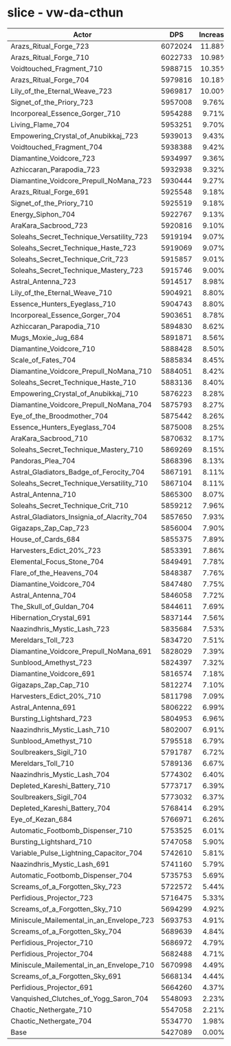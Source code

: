 # slice - vw-da-cthun
| Actor | DPS | Increase |
|---|:---:|:---:|
|Arazs_Ritual_Forge_723|6072024|11.88%|
|Arazs_Ritual_Forge_710|6022733|10.98%|
|Voidtouched_Fragment_710|5988715|10.35%|
|Arazs_Ritual_Forge_704|5979816|10.18%|
|Lily_of_the_Eternal_Weave_723|5969817|10.00%|
|Signet_of_the_Priory_723|5957008|9.76%|
|Incorporeal_Essence_Gorger_710|5954288|9.71%|
|Living_Flame_704|5953251|9.70%|
|Empowering_Crystal_of_Anubikkaj_723|5939013|9.43%|
|Voidtouched_Fragment_704|5938388|9.42%|
|Diamantine_Voidcore_723|5934997|9.36%|
|Azhiccaran_Parapodia_723|5932938|9.32%|
|Diamantine_Voidcore_Prepull_NoMana_723|5930444|9.27%|
|Arazs_Ritual_Forge_691|5925548|9.18%|
|Signet_of_the_Priory_710|5925519|9.18%|
|Energy_Siphon_704|5922767|9.13%|
|AraKara_Sacbrood_723|5920816|9.10%|
|Soleahs_Secret_Technique_Versatility_723|5919194|9.07%|
|Soleahs_Secret_Technique_Haste_723|5919069|9.07%|
|Soleahs_Secret_Technique_Crit_723|5915857|9.01%|
|Soleahs_Secret_Technique_Mastery_723|5915746|9.00%|
|Astral_Antenna_723|5914517|8.98%|
|Lily_of_the_Eternal_Weave_710|5904921|8.80%|
|Essence_Hunters_Eyeglass_710|5904743|8.80%|
|Incorporeal_Essence_Gorger_704|5903651|8.78%|
|Azhiccaran_Parapodia_710|5894830|8.62%|
|Mugs_Moxie_Jug_684|5891871|8.56%|
|Diamantine_Voidcore_710|5888428|8.50%|
|Scale_of_Fates_704|5885834|8.45%|
|Diamantine_Voidcore_Prepull_NoMana_710|5884051|8.42%|
|Soleahs_Secret_Technique_Haste_710|5883136|8.40%|
|Empowering_Crystal_of_Anubikkaj_710|5876223|8.28%|
|Diamantine_Voidcore_Prepull_NoMana_704|5875793|8.27%|
|Eye_of_the_Broodmother_704|5875442|8.26%|
|Essence_Hunters_Eyeglass_704|5875008|8.25%|
|AraKara_Sacbrood_710|5870632|8.17%|
|Soleahs_Secret_Technique_Mastery_710|5869269|8.15%|
|Pandoras_Plea_704|5868396|8.13%|
|Astral_Gladiators_Badge_of_Ferocity_704|5867191|8.11%|
|Soleahs_Secret_Technique_Versatility_710|5867104|8.11%|
|Astral_Antenna_710|5865300|8.07%|
|Soleahs_Secret_Technique_Crit_710|5859212|7.96%|
|Astral_Gladiators_Insignia_of_Alacrity_704|5857650|7.93%|
|Gigazaps_Zap_Cap_723|5856004|7.90%|
|House_of_Cards_684|5855375|7.89%|
|Harvesters_Edict_20%_723|5853391|7.86%|
|Elemental_Focus_Stone_704|5849491|7.78%|
|Flare_of_the_Heavens_704|5848387|7.76%|
|Diamantine_Voidcore_704|5847480|7.75%|
|Astral_Antenna_704|5846058|7.72%|
|The_Skull_of_Guldan_704|5844611|7.69%|
|Hibernation_Crystal_691|5837144|7.56%|
|Naazindhris_Mystic_Lash_723|5835684|7.53%|
|Mereldars_Toll_723|5834720|7.51%|
|Diamantine_Voidcore_Prepull_NoMana_691|5828029|7.39%|
|Sunblood_Amethyst_723|5824397|7.32%|
|Diamantine_Voidcore_691|5816574|7.18%|
|Gigazaps_Zap_Cap_710|5812274|7.10%|
|Harvesters_Edict_20%_710|5811798|7.09%|
|Astral_Antenna_691|5806222|6.99%|
|Bursting_Lightshard_723|5804953|6.96%|
|Naazindhris_Mystic_Lash_710|5802007|6.91%|
|Sunblood_Amethyst_710|5795518|6.79%|
|Soulbreakers_Sigil_710|5791787|6.72%|
|Mereldars_Toll_710|5789136|6.67%|
|Naazindhris_Mystic_Lash_704|5774302|6.40%|
|Depleted_Kareshi_Battery_710|5773717|6.39%|
|Soulbreakers_Sigil_704|5773032|6.37%|
|Depleted_Kareshi_Battery_704|5768414|6.29%|
|Eye_of_Kezan_684|5766971|6.26%|
|Automatic_Footbomb_Dispenser_710|5753525|6.01%|
|Bursting_Lightshard_710|5747058|5.90%|
|Variable_Pulse_Lightning_Capacitor_704|5742610|5.81%|
|Naazindhris_Mystic_Lash_691|5741160|5.79%|
|Automatic_Footbomb_Dispenser_704|5735753|5.69%|
|Screams_of_a_Forgotten_Sky_723|5722572|5.44%|
|Perfidious_Projector_723|5716475|5.33%|
|Screams_of_a_Forgotten_Sky_710|5694299|4.92%|
|Miniscule_Mailemental_in_an_Envelope_723|5693753|4.91%|
|Screams_of_a_Forgotten_Sky_704|5689639|4.84%|
|Perfidious_Projector_710|5686972|4.79%|
|Perfidious_Projector_704|5682488|4.71%|
|Miniscule_Mailemental_in_an_Envelope_710|5670998|4.49%|
|Screams_of_a_Forgotten_Sky_691|5668134|4.44%|
|Perfidious_Projector_691|5664260|4.37%|
|Vanquished_Clutches_of_Yogg_Saron_704|5548093|2.23%|
|Chaotic_Nethergate_710|5547058|2.21%|
|Chaotic_Nethergate_704|5534770|1.98%|
|Base|5427089|0.00%|
